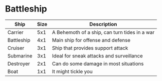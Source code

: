 # Battleship

| Ship       | Size | Description                                   |
|------------|------|-----------------------------------------------|
| Carrier    |  5x1 | A Behemoth of a ship, can turn tides in a war |
| Battleship |  4x1 | Main ship for offense and defense             |
| Cruiser    |  3x1 | Ship that provides support attack             |
| Submarine  |  3x1 | Ideal for sneak attacks and surveillance      |
| Destroyer  |  2x1 | Can do some damage in most situations         |
| Boat       | 1x1  | It might tickle you                           |

